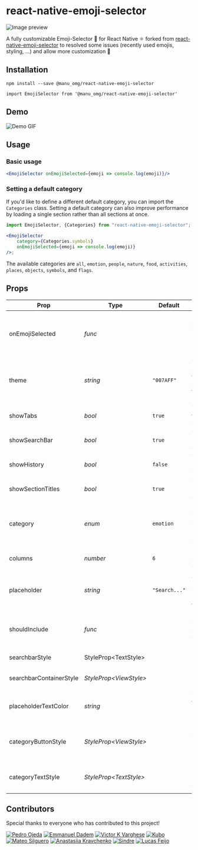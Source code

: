 # react-native-emoji-selector

![Image preview](./assets/cover.png)

A fully customizable Emoji-Selector 🤩 for React Native ⚛️ forked from [react-native-emoji-selector](https://github.com/arronhunt/react-native-emoji-selector) to resolved some issues (recently used emojis, styling, ...) and allow more customization 👋

## Installation

```
npm install --save @manu_omg/react-native-emoji-selector
```

```
import EmojiSelector from '@manu_omg/react-native-emoji-selector'
```

## Demo

![Demo GIF](./assets/demo.gif)

## Usage

### Basic usage

```jsx
<EmojiSelector onEmojiSelected={emoji => console.log(emoji)}/>
```

### Setting a default category

If you'd like to define a different default category, you can import the `Categories` class. Setting a default category
can also improve performance by loading a single section rather than all sections at once.

```jsx
import EmojiSelector, {Categories} from "react-native-emoji-selector";

<EmojiSelector
    category={Categories.symbols}
    onEmojiSelected={emoji => console.log(emoji)}
/>;
```

The available categories are `all`, `emotion`, `people`, `nature`, `food`, `activities`, `places`, `objects`, `symbols`,
and `flags`.

## Props

| Prop              | Type     | Default       | Description                                              |
| ----------------- | -------- | ------------- | -------------------------------------------------------- |
| onEmojiSelected   | _func_   |               | Function called when a user selects an Emoji             |
| theme             | _string_ | `"007AFF"`    | Theme color used for loaders and active tab indicator    |
| showTabs          | _bool_   | `true`        | Toggle the tabs on or off                                |
| showSearchBar     | _bool_   | `true`        | Toggle the searchbar on or off                           |
| showHistory       | _bool_   | `false`       | Toggle the history tab on or off                         |
| showSectionTitles | _bool_   | `true`        | Toggle the section title elements                        |
| category          | _enum_   | `emotion`       | Set the default category. Use the `Categories` class     |
| columns           | _number_ | `6`           | Number of columns accross                                |
| placeholder       | _string_ | `"Search..."` | A string placeholder when there is no text in text input |
| shouldInclude     | _func_   |               | Function called to check for emoji inclusion             |
| searchbarStyle    | StyleProp\<TextStyle>   |               | Styles for SearchBar             |
| searchbarContainerStyle     | _StyleProp\<ViewStyle>_   |               | Styles for SearchBar Container             |
| placeholderTextColor     | _string_   |               |  Text color for SearchBar placeholder             |
categoryButtonStyle  | _StyleProp\<ViewStyle>_ | | Styles for each Emoji-Category Button
| categoryTextStyle     |  _StyleProp\<TextStyle>_ |               | Styles for Emoji-Category Text             |

## Contributors

Special thanks to everyone who has contributed to this project!

[![Pedro Ojeda](https://avatars.githubusercontent.com/u/1050628?v=4)](https://github.com/pckz)
[![Emmanuel Dadem](https://avatars.githubusercontent.com/u/37305687?s=80&v=4)](https://github.com/emmanuel-D)
[![Victor K Varghese](https://avatars3.githubusercontent.com/u/15869386?s=80&v=4)](https://github.com/victorkvarghese)
[![Kubo](https://avatars3.githubusercontent.com/u/22464192?s=80&v=4)](https://github.com/ma96o)
[![Mateo Silguero](https://avatars3.githubusercontent.com/u/25598400?s=80&v=4)](https://github.com/mateosilguero)
[![Anastasiia Kravchenko](https://avatars3.githubusercontent.com/u/4223266?s=80&v=4)](https://github.com/St1ma)
[![Sindre](https://avatars3.githubusercontent.com/u/4065840?s=80&v=4)](https://github.com/sseppola)
[![Lucas Feijo](https://avatars3.githubusercontent.com/u/4157166?s=80&v=4)](https://github.com/lucasfeijo)
